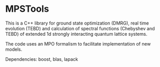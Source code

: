 # MPSTools

This is a C++ library for ground state optimization (DMRG), real time evolution (TEBD) and calculation of spectral functions (Chebyshev and TEBD) of extended 1d strongly interacting quantum lattice systems. 

The code uses an MPO formalism to facilitate implementation of new models.

Dependencies:
boost, blas, lapack

